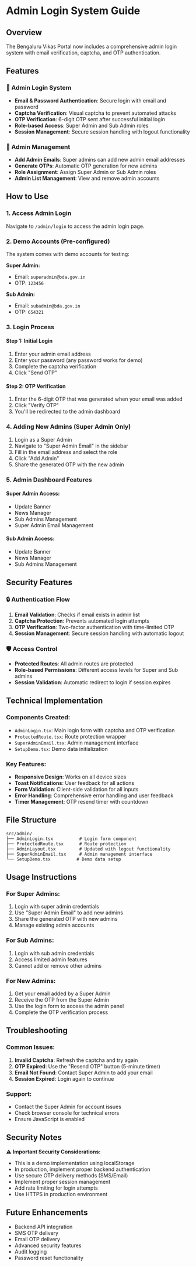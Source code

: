 # Admin Login System Guide

## Overview
The Bengaluru Vikas Portal now includes a comprehensive admin login system with email verification, captcha, and OTP authentication.

## Features

### 🔐 Admin Login System
- **Email & Password Authentication**: Secure login with email and password
- **Captcha Verification**: Visual captcha to prevent automated attacks
- **OTP Verification**: 6-digit OTP sent after successful initial login
- **Role-based Access**: Super Admin and Sub Admin roles
- **Session Management**: Secure session handling with logout functionality

### 👥 Admin Management
- **Add Admin Emails**: Super admins can add new admin email addresses
- **Generate OTPs**: Automatic OTP generation for new admins
- **Role Assignment**: Assign Super Admin or Sub Admin roles
- **Admin List Management**: View and remove admin accounts

## How to Use

### 1. Access Admin Login
Navigate to `/admin/login` to access the admin login page.

### 2. Demo Accounts (Pre-configured)
The system comes with demo accounts for testing:

**Super Admin:**
- Email: `superadmin@bda.gov.in`
- OTP: `123456`

**Sub Admin:**
- Email: `subadmin@bda.gov.in`
- OTP: `654321`

### 3. Login Process

#### Step 1: Initial Login
1. Enter your admin email address
2. Enter your password (any password works for demo)
3. Complete the captcha verification
4. Click "Send OTP"

#### Step 2: OTP Verification
1. Enter the 6-digit OTP that was generated when your email was added
2. Click "Verify OTP"
3. You'll be redirected to the admin dashboard

### 4. Adding New Admins (Super Admin Only)

1. Login as a Super Admin
2. Navigate to "Super Admin Email" in the sidebar
3. Fill in the email address and select the role
4. Click "Add Admin"
5. Share the generated OTP with the new admin

### 5. Admin Dashboard Features

#### Super Admin Access:
- Update Banner
- News Manager
- Sub Admins Management
- Super Admin Email Management

#### Sub Admin Access:
- Update Banner
- News Manager
- Sub Admins Management

## Security Features

### 🔒 Authentication Flow
1. **Email Validation**: Checks if email exists in admin list
2. **Captcha Protection**: Prevents automated login attempts
3. **OTP Verification**: Two-factor authentication with time-limited OTP
4. **Session Management**: Secure session handling with automatic logout

### 🛡️ Access Control
- **Protected Routes**: All admin routes are protected
- **Role-based Permissions**: Different access levels for Super and Sub admins
- **Session Validation**: Automatic redirect to login if session expires

## Technical Implementation

### Components Created:
- `AdminLogin.tsx`: Main login form with captcha and OTP verification
- `ProtectedRoute.tsx`: Route protection wrapper
- `SuperAdminEmail.tsx`: Admin management interface
- `SetupDemo.tsx`: Demo data initialization

### Key Features:
- **Responsive Design**: Works on all device sizes
- **Toast Notifications**: User feedback for all actions
- **Form Validation**: Client-side validation for all inputs
- **Error Handling**: Comprehensive error handling and user feedback
- **Timer Management**: OTP resend timer with countdown

## File Structure
```
src/admin/
├── AdminLogin.tsx          # Login form component
├── ProtectedRoute.tsx      # Route protection
├── AdminLayout.tsx         # Updated with logout functionality
├── SuperAdminEmail.tsx     # Admin management interface
└── SetupDemo.tsx          # Demo data setup
```

## Usage Instructions

### For Super Admins:
1. Login with super admin credentials
2. Use "Super Admin Email" to add new admins
3. Share the generated OTP with new admins
4. Manage existing admin accounts

### For Sub Admins:
1. Login with sub admin credentials
2. Access limited admin features
3. Cannot add or remove other admins

### For New Admins:
1. Get your email added by a Super Admin
2. Receive the OTP from the Super Admin
3. Use the login form to access the admin panel
4. Complete the OTP verification process

## Troubleshooting

### Common Issues:
1. **Invalid Captcha**: Refresh the captcha and try again
2. **OTP Expired**: Use the "Resend OTP" button (5-minute timer)
3. **Email Not Found**: Contact Super Admin to add your email
4. **Session Expired**: Login again to continue

### Support:
- Contact the Super Admin for account issues
- Check browser console for technical errors
- Ensure JavaScript is enabled

## Security Notes

⚠️ **Important Security Considerations:**
- This is a demo implementation using localStorage
- In production, implement proper backend authentication
- Use secure OTP delivery methods (SMS/Email)
- Implement proper session management
- Add rate limiting for login attempts
- Use HTTPS in production environment

## Future Enhancements

- Backend API integration
- SMS OTP delivery
- Email OTP delivery
- Advanced security features
- Audit logging
- Password reset functionality
